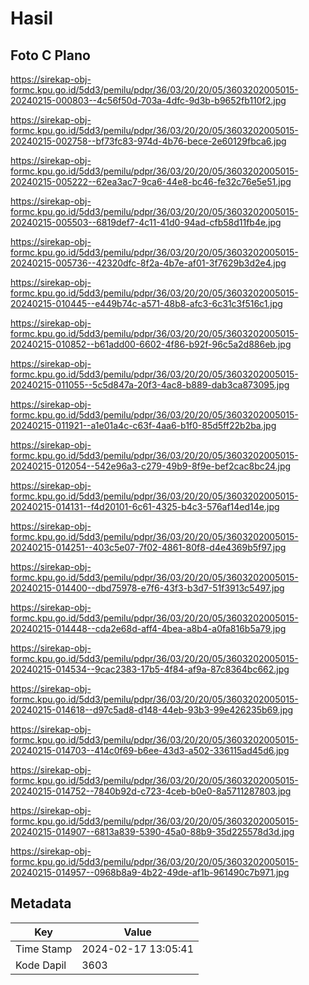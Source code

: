 # Hasil

## Foto C Plano

https://sirekap-obj-formc.kpu.go.id/5dd3/pemilu/pdpr/36/03/20/20/05/3603202005015-20240215-000803--4c56f50d-703a-4dfc-9d3b-b9652fb110f2.jpg

https://sirekap-obj-formc.kpu.go.id/5dd3/pemilu/pdpr/36/03/20/20/05/3603202005015-20240215-002758--bf73fc83-974d-4b76-bece-2e60129fbca6.jpg

https://sirekap-obj-formc.kpu.go.id/5dd3/pemilu/pdpr/36/03/20/20/05/3603202005015-20240215-005222--62ea3ac7-9ca6-44e8-bc46-fe32c76e5e51.jpg

https://sirekap-obj-formc.kpu.go.id/5dd3/pemilu/pdpr/36/03/20/20/05/3603202005015-20240215-005503--6819def7-4c11-41d0-94ad-cfb58d11fb4e.jpg

https://sirekap-obj-formc.kpu.go.id/5dd3/pemilu/pdpr/36/03/20/20/05/3603202005015-20240215-005736--42320dfc-8f2a-4b7e-af01-3f7629b3d2e4.jpg

https://sirekap-obj-formc.kpu.go.id/5dd3/pemilu/pdpr/36/03/20/20/05/3603202005015-20240215-010445--e449b74c-a571-48b8-afc3-6c31c3f516c1.jpg

https://sirekap-obj-formc.kpu.go.id/5dd3/pemilu/pdpr/36/03/20/20/05/3603202005015-20240215-010852--b61add00-6602-4f86-b92f-96c5a2d886eb.jpg

https://sirekap-obj-formc.kpu.go.id/5dd3/pemilu/pdpr/36/03/20/20/05/3603202005015-20240215-011055--5c5d847a-20f3-4ac8-b889-dab3ca873095.jpg

https://sirekap-obj-formc.kpu.go.id/5dd3/pemilu/pdpr/36/03/20/20/05/3603202005015-20240215-011921--a1e01a4c-c63f-4aa6-b1f0-85d5ff22b2ba.jpg

https://sirekap-obj-formc.kpu.go.id/5dd3/pemilu/pdpr/36/03/20/20/05/3603202005015-20240215-012054--542e96a3-c279-49b9-8f9e-bef2cac8bc24.jpg

https://sirekap-obj-formc.kpu.go.id/5dd3/pemilu/pdpr/36/03/20/20/05/3603202005015-20240215-014131--f4d20101-6c61-4325-b4c3-576af14ed14e.jpg

https://sirekap-obj-formc.kpu.go.id/5dd3/pemilu/pdpr/36/03/20/20/05/3603202005015-20240215-014251--403c5e07-7f02-4861-80f8-d4e4369b5f97.jpg

https://sirekap-obj-formc.kpu.go.id/5dd3/pemilu/pdpr/36/03/20/20/05/3603202005015-20240215-014400--dbd75978-e7f6-43f3-b3d7-51f3913c5497.jpg

https://sirekap-obj-formc.kpu.go.id/5dd3/pemilu/pdpr/36/03/20/20/05/3603202005015-20240215-014448--cda2e68d-aff4-4bea-a8b4-a0fa816b5a79.jpg

https://sirekap-obj-formc.kpu.go.id/5dd3/pemilu/pdpr/36/03/20/20/05/3603202005015-20240215-014534--9cac2383-17b5-4f84-af9a-87c8364bc662.jpg

https://sirekap-obj-formc.kpu.go.id/5dd3/pemilu/pdpr/36/03/20/20/05/3603202005015-20240215-014618--d97c5ad8-d148-44eb-93b3-99e426235b69.jpg

https://sirekap-obj-formc.kpu.go.id/5dd3/pemilu/pdpr/36/03/20/20/05/3603202005015-20240215-014703--414c0f69-b6ee-43d3-a502-336115ad45d6.jpg

https://sirekap-obj-formc.kpu.go.id/5dd3/pemilu/pdpr/36/03/20/20/05/3603202005015-20240215-014752--7840b92d-c723-4ceb-b0e0-8a5711287803.jpg

https://sirekap-obj-formc.kpu.go.id/5dd3/pemilu/pdpr/36/03/20/20/05/3603202005015-20240215-014907--6813a839-5390-45a0-88b9-35d225578d3d.jpg

https://sirekap-obj-formc.kpu.go.id/5dd3/pemilu/pdpr/36/03/20/20/05/3603202005015-20240215-014957--0968b8a9-4b22-49de-af1b-961490c7b971.jpg


## Metadata

| Key        | Value               |
| ---------- | ------------------- |
| Time Stamp | 2024-02-17 13:05:41 |
| Kode Dapil | 3603                |



